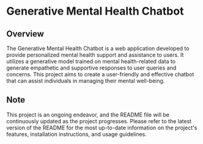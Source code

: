 # Generative Mental Health Chatbot

## Overview
The Generative Mental Health Chatbot is a web application developed to provide personalized mental health support and assistance to users. It utilizes a generative model trained on mental health-related data to generate empathetic and supportive responses to user queries and concerns. This project aims to create a user-friendly and effective chatbot that can assist individuals in managing their mental well-being.

## Note
This project is an ongoing endeavor, and the README file will be continuously updated as the project progresses. Please refer to the latest version of the README for the most up-to-date information on the project's features, installation instructions, and usage guidelines.
